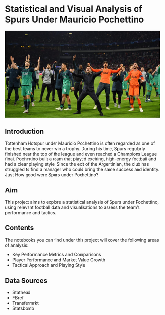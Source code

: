 # Statistical and Visual Analysis of Spurs Under Mauricio Pochettino

![cover](https://github.com/j4redj0el/PochettinoForSpurs/blob/main/Poch2.jpg)

## Introduction
Tottenham Hotspur under Mauricio Pochettino is often regarded as one of the best teams to never win a trophy. During his time, Spurs regularly finished near the top of the league and even reached a Champions League final. Pochettino built a team that played exciting, high-energy football and had a clear playing style. Since the exit of the Argentinian, the club has struggled to find a manager who could bring the same success and identity. Just How good were Spurs under Pochettino? 

## Aim 
This project aims to explore a statistical analysis of Spurs under Pochettino, using relevant football data and visualisations to assess the team’s performance and tactics. 

## Contents 
The notebooks you can find under this project will cover the following areas of analysis: 
- Key Performance Metrics and Comparisons
- Player Performance and Market Value Growth
- Tactical Approach and Playing Style

## Data Sources 
- Stathead
- FBref
- Transfermrkt
- Statsbomb

